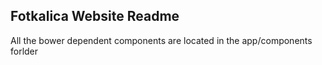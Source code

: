 ## Fotkalica Website Readme


All the bower dependent components are located in the app/components forlder